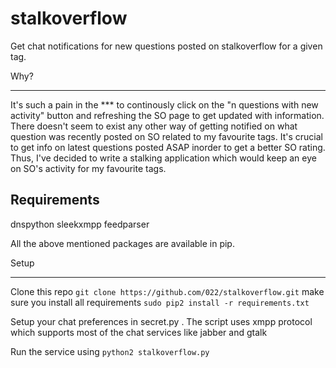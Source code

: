 stalkoverflow
=============

Get chat notifications for new questions posted on stalkoverflow for a given tag.

Why?
____
It's such a pain in the *** to continously click on the "n questions with new activity" button and refreshing the SO page to get updated with information. There doesn't seem to exist any other way of getting notified on what question was recently posted on SO related to my favourite tags.
It's crucial to get info on latest questions posted ASAP inorder to get a better SO rating. Thus, I've decided to write a stalking application which would keep an eye on SO's activity for my favourite tags.

Requirements
------------
dnspython
sleekxmpp
feedparser

All the above mentioned packages are available in pip.

Setup
_____
Clone this repo
`git clone https://github.com/022/stalkoverflow.git`
make sure you install all requirements
`sudo pip2 install -r requirements.txt`

Setup your chat preferences in secret.py . The script uses xmpp protocol which supports most of the chat services like jabber and gtalk

Run the service using
`python2 stalkoverflow.py`

